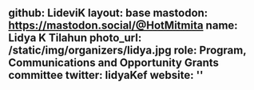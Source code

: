 github: LideviK
layout: base
mastodon: https://mastodon.social/@HotMitmita
name: Lidya K Tilahun
photo_url: /static/img/organizers/lidya.jpg
role: Program, Communications and Opportunity Grants committee
twitter: lidyaKef
website: ''
---

